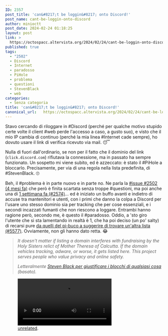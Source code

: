 ```yaml
---
ID: 2357
post_title: 'can&#8217;t be loggin&#8217; onto Discord!'
post_name: cant-be-loggin-onto-discord
author: minioctt
post_date: 2024-02-24 01:18:25
layout: post
link: >
  https://octospacc.altervista.org/2024/02/24/cant-be-loggin-onto-discord/
published: true
tags:
  - "2502"
  - Discord
  - Internet
  - paradosso
  - PiHole
  - problema
  - questioni
  - StevenBlack
  - web
categories:
  - Senza categoria
title: 'can&#8217;t be loggin&#8217; onto Discord!'
canonical_url:   https://octospacc.altervista.org/2024/02/24/cant-be-loggin-onto-discord/
---
```

<!-- wp:paragraph -->
<p>Stavo cercando di riloggare in #Discord (perché per qualche motivo stupido certe volte il client #web perde l'accesso a caso, a gusto suo), e visto che il mio IP cambia di continuo (perché la mia linea #Internet cade sempre), ho dovuto usare il link di verifica ricevuto via mail. 😴️</p>
<!-- /wp:paragraph -->

<!-- wp:paragraph -->
<p>Nulla di fuori dall'ordinario, se non per il fatto che il dominio del link (<code>click.discord.com</code>) rifiutava la connessione, ma in passato ha sempre funzionato. Un sospetto mi viene subito, ed è azzeccato: è stato il #PiHole a bloccarlo. Precisamente, per via di una regola nella lista predefinita, di #StevenBlack. 🙄️</p>
<!-- /wp:paragraph -->

<!-- wp:paragraph -->
<p>Beh, il #problema è in parte nuovo e in parte no. Ne parla la <a href="https://github.com/StevenBlack/hosts/issues/2505">#issue #2502 (4 mesi fa)</a> che però è finita scartata senza troppe #questioni, ma poi anche una di <a href="https://github.com/StevenBlack/hosts/issues/2574">1 settimana fa (#2574)</a>... ed è iniziato un buffo avanti e indietro di accuse tra mantenitori e utenti, con i primi che danno la colpa a Discord per l'usare uno stesso dominio sia per tracking che per cose essenziali, e i secondi incazzati fumanti che non riescono a loggare. Entrambi hanno ragione però, secondo me, è questo il #paradosso. Oddio, a 'sto giro l'utente che si sta lamentando in realtà è 1, che ha poi deciso (un po' salty) di recarsi pure <a href="https://github.com/pi-hole/pi-hole/issues/5577">da quelli del pi-buco a suggerire di trovare un'altra lista (#5577)</a>. Ovviamente, non gli hanno dato retta. 😂️</p>
<!-- /wp:paragraph -->

<!-- wp:quote -->
<blockquote class="wp-block-quote"><!-- wp:paragraph -->
<p><em>It doesn't matter if listing a domain interferes with fundraising by the Holy Sisters relict of Mother Theresa of Calcutta. If the domain vehicles tracking, adware, or worse, it gets listed here. This project serves people who value privacy and online safety.</em></p>
<!-- /wp:paragraph --><cite>Letteralmente <a href="https://github.com/StevenBlack/hosts/issues?q=%22Mother+Theresa+of+Calcutta%22">Steven Black per giustificare i blocchi di qualsiasi cosa</a> (basato).</cite></blockquote>
<!-- /wp:quote -->

<!-- wp:paragraph -->
<p></p>
<!-- /wp:paragraph -->

<!-- wp:video {"id":2361} -->
<figure class="wp-block-video"><video controls loop src="{{site.cdnurl}}/assets/uploads/2024/02/Logging-Into-Discord-Be-Like-：-wOqXPxz7jQM.mp4"></video><figcaption class="wp-element-caption"><a href="https://youtu.be/wOqXPxz7jQM">unrelated</a>.</figcaption></figure>
<!-- /wp:video -->
